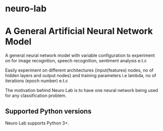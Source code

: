 # neuro-lab

#                                         A General Artificial Neural Network Model

A general neural network model with variable configuration to experiment on for image recognition, speech recognition, sentiment analysis  e.t.c

Easily experiment on different architectures {input(features) nodes, no of hidden layers and output nodes} and training parameters i.e lambda, no of iterations (epoch number) e.t.c

The motivation behind Neuro Lab is to have one neural network being used for any classification problem.


Supported Python versions
-----------------------

Neuro Lab supports Python 3+.

